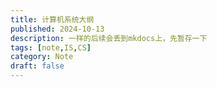 ```yaml
---
title: 计算机系统大纲
published: 2024-10-13
description: 一样的后续会丢到mkdocs上，先暂存一下
tags: [note,IS,CS]
category: Note
draft: false
---
```

